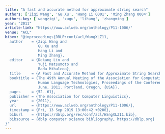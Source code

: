 ```yaml
---
title: "A fast and accurate method for approximate string search"
authors: ['Ziqi Wang', 'Gu Xu', 'Hang Li 0001', 'Ming Zhang 0004']
authors-key: ['wangziqi', 'xugu', 'lihang', 'zhangming']
year: "2011"
article-link: "https://www.aclweb.org/anthology/P11-1006/"
venue: "ACL"
bibex: "@inproceedings{DBLP:conf/acl/WangXLZ11,
  author    = {Ziqi Wang and
               Gu Xu and
               Hang Li and
               Ming Zhang},
  editor    = {Dekang Lin and
               Yuji Matsumoto and
               Rada Mihalcea},
  title     = {A Fast and Accurate Method for Approximate String Search},
  booktitle = {The 49th Annual Meeting of the Association for Computational Linguistics:
               Human Language Technologies, Proceedings of the Conference, 19-24
               June, 2011, Portland, Oregon, {USA}},
  pages     = {52--61},
  publisher = {The Association for Computer Linguistics},
  year      = {2011},
  url       = {https://www.aclweb.org/anthology/P11-1006/},
  timestamp = {Fri, 13 Sep 2019 13:00:42 +0200},
  biburl    = {https://dblp.org/rec/conf/acl/WangXLZ11.bib},
  bibsource = {dblp computer science bibliography, https://dblp.org}
}"
---
```

